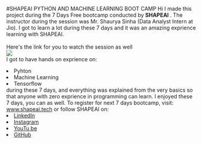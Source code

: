 #SHAPEAI PYTHON AND MACHINE LEARNING BOOT CAMP
Hi I made this project during the 7 Days Free bootcamp conducted by <b>SHAPEAI
</b>.
The instructor during the session was Mr. Shaurya Sinha (Data Analyst Intern at Jio). I got to
learn a lot during these 7 days and it was an amazing exprience learning with SHAPEAI.
<br><br>Here's the link for you to watch the session as well<br>
<a href="https://youtube.com/playlist?list=PL7zl8TDRnbulkeQlgM8Ggz9UcnhaeIkDp"><img src="https://github.com/ShapeAI/PYTHON-AND-DATA-ANALYTICS/blob/main/YOUTUBE%20THUMBNAIL-5.png"></a>
<br>I got to have hands on exprience on:
<li>Pyhton
<li>Machine Learning
<li>Tensorflow
<br>during these 7 days, and everything was explained from the very basics so that
anyone with zero exprience in programming can learn.
I enjoyed these 7 days, you can as well. To register for next 7 days bootcamp, visit:
<a href="https://www.shapeai.tech">www.shapeai.tech</a>
or follow SHAPEAI on:
<li><a href=
"https://www.linkedin.com/company/shapeai">LinkedIn</a>
<li><a href=
"https://www.instagram.com/shape.ai/?hl=en">Instagram</a>
<li><a href=
"https://www.youtube.com/channel/UCTUvDLTW9meuDXWcbmISPdA">YouTu
be</a>
<li><a href=
"https://github.com/shapeai">GitHub</a>
